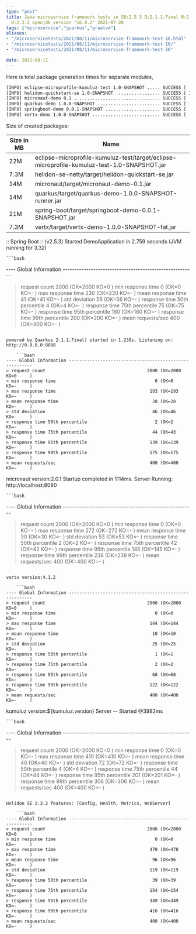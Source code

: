 ```yaml
---
type: "post"
title: Java microservice framework tests in SB:2.5.3 Q:2.1.1.Final M:2.5.11 V:4.1.2
  H:2.3.2 openjdk version "16.0.2" 2021-07-20
tags: ["microservice","quarkus","graalvm"]
aliases:
- "/microservicetests/2021/08/11/microservice-framework-test-16.html"
- "/microservicetests/2021/08/11/microservice-framework-test-16/"
- "/microservicetests/2021/08/11/microservice-framework-test-16"

date: 2021-08-11
---
```

 
Here is total package generation times for separate modules,
```bash
[INFO] eclipse-microprofile-kumuluz-test 1.0-SNAPSHOT ..... SUCCESS [  3.971 s]
[INFO] helidon-quickstart-se 1.0-SNAPSHOT ................. SUCCESS [ 11.138 s]
[INFO] micronaut-demo 0.1 ................................. SUCCESS [  7.942 s]
[INFO] quarkus-demo 1.0.0-SNAPSHOT ........................ SUCCESS [ 18.186 s]
[INFO] springboot-demo 0.0.1-SNAPSHOT ..................... SUCCESS [  8.074 s]
[INFO] vertx-demo 1.0.0-SNAPSHOT .......................... SUCCESS [  4.806 s]
```
Size of created packages:

| Size in MB |  Name |
|------------|-------|
| 22M | eclipse-microprofile-kumuluz-test/target/eclipse-microprofile-kumuluz-test-1.0-SNAPSHOT.jar |
| 7.3M | helidon-se-netty/target/helidon-quickstart-se.jar |
| 14M | micronaut/target/micronaut-demo-0.1.jar |
| 14M | quarkus/target/quarkus-demo-1.0.0-SNAPSHOT-runner.jar |
| 21M | spring-boot/target/springboot-demo-0.0.1-SNAPSHOT.jar |
| 7.3M | vertx/target/vertx-demo-1.0.0-SNAPSHOT-fat.jar |


:: Spring Boot :: (v2.5.3) Started DemoApplication in 2.759 seconds (JVM running for 3.32)

    ```bash
---- Global Information --------------------------------------------------------
> request count                                       2000 (OK=2000   KO=0     )
> min response time                                      0 (OK=0      KO=-     )
> max response time                                    230 (OK=230    KO=-     )
> mean response time                                    41 (OK=41     KO=-     )
> std deviation                                         56 (OK=56     KO=-     )
> response time 50th percentile                          4 (OK=4      KO=-     )
> response time 75th percentile                         75 (OK=75     KO=-     )
> response time 95th percentile                        160 (OK=160    KO=-     )
> response time 99th percentile                        200 (OK=200    KO=-     )
> mean requests/sec                                    400 (OK=400    KO=-     )
```

powered by Quarkus 2.1.1.Final) started in 1.238s. Listening on: http://0.0.0.0:8080

    ```bash
---- Global Information --------------------------------------------------------
> request count                                       2000 (OK=2000   KO=0     )
> min response time                                      0 (OK=0      KO=-     )
> max response time                                    193 (OK=193    KO=-     )
> mean response time                                    28 (OK=28     KO=-     )
> std deviation                                         46 (OK=46     KO=-     )
> response time 50th percentile                          2 (OK=2      KO=-     )
> response time 75th percentile                         44 (OK=43     KO=-     )
> response time 95th percentile                        139 (OK=139    KO=-     )
> response time 99th percentile                        175 (OK=175    KO=-     )
> mean requests/sec                                    400 (OK=400    KO=-     )
```

micronaut version:2.0.1 Startup completed in 1114ms. Server Running: http://localhost:8080

    ```bash
---- Global Information --------------------------------------------------------
> request count                                       2000 (OK=2000   KO=0     )
> min response time                                      0 (OK=0      KO=-     )
> max response time                                    272 (OK=272    KO=-     )
> mean response time                                    30 (OK=30     KO=-     )
> std deviation                                         53 (OK=53     KO=-     )
> response time 50th percentile                          2 (OK=2      KO=-     )
> response time 75th percentile                         42 (OK=42     KO=-     )
> response time 95th percentile                        145 (OK=145    KO=-     )
> response time 99th percentile                        238 (OK=238    KO=-     )
> mean requests/sec                                    400 (OK=400    KO=-     )
```

vertx version:4.1.2

    ```bash
---- Global Information --------------------------------------------------------
> request count                                       2000 (OK=2000   KO=0     )
> min response time                                      0 (OK=0      KO=-     )
> max response time                                    144 (OK=144    KO=-     )
> mean response time                                    10 (OK=10     KO=-     )
> std deviation                                         25 (OK=25     KO=-     )
> response time 50th percentile                          1 (OK=1      KO=-     )
> response time 75th percentile                          2 (OK=2      KO=-     )
> response time 95th percentile                         68 (OK=68     KO=-     )
> response time 99th percentile                        122 (OK=122    KO=-     )
> mean requests/sec                                    400 (OK=400    KO=-     )
```

kumuluz version:${kumuluz.version} Server -- Started @3982ms

    ```bash
---- Global Information --------------------------------------------------------
> request count                                       2000 (OK=2000   KO=0     )
> min response time                                      0 (OK=0      KO=-     )
> max response time                                    410 (OK=410    KO=-     )
> mean response time                                    40 (OK=40     KO=-     )
> std deviation                                         72 (OK=72     KO=-     )
> response time 50th percentile                          4 (OK=4      KO=-     )
> response time 75th percentile                         44 (OK=44     KO=-     )
> response time 95th percentile                        201 (OK=201    KO=-     )
> response time 99th percentile                        306 (OK=306    KO=-     )
> mean requests/sec                                    400 (OK=400    KO=-     )
```

Helidon SE 2.3.2 features: [Config, Health, Metrics, WebServer]

    ```bash
---- Global Information --------------------------------------------------------
> request count                                       2000 (OK=2000   KO=0     )
> min response time                                      0 (OK=0      KO=-     )
> max response time                                    470 (OK=470    KO=-     )
> mean response time                                    96 (OK=96     KO=-     )
> std deviation                                        119 (OK=119    KO=-     )
> response time 50th percentile                         39 (OK=39     KO=-     )
> response time 75th percentile                        154 (OK=154    KO=-     )
> response time 95th percentile                        349 (OK=349    KO=-     )
> response time 99th percentile                        416 (OK=416    KO=-     )
> mean requests/sec                                    400 (OK=400    KO=-     )
```
